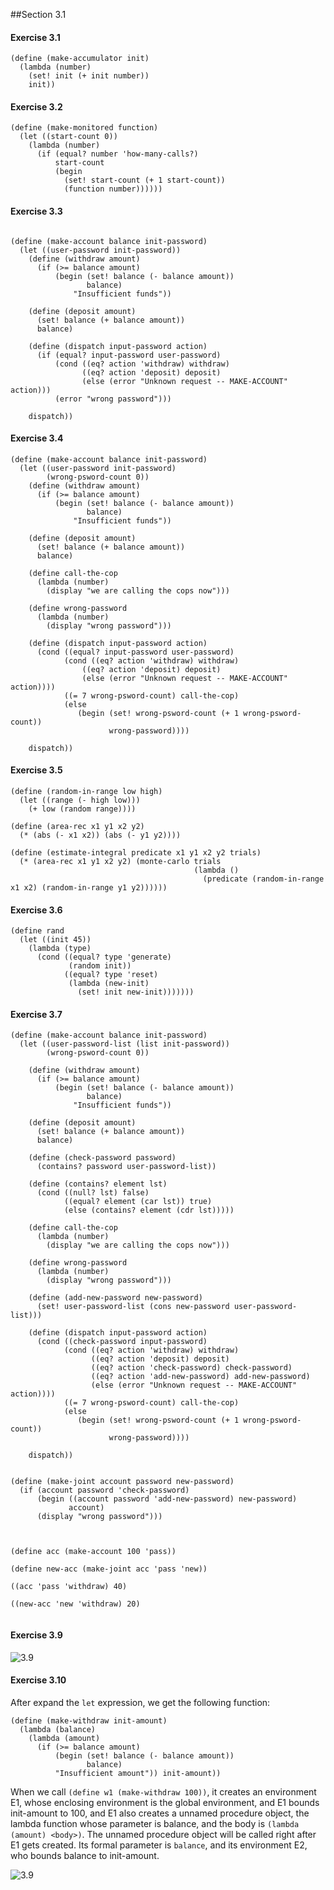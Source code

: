 ##Section 3.1

#### Exercise 3.1
```
(define (make-accumulator init)
  (lambda (number)
    (set! init (+ init number))
    init))
```

#### Exercise 3.2

```
(define (make-monitored function)
  (let ((start-count 0))
    (lambda (number)
      (if (equal? number 'how-many-calls?)
          start-count
          (begin 
            (set! start-count (+ 1 start-count))
            (function number))))))
```

#### Exercise 3.3

```

(define (make-account balance init-password)
  (let ((user-password init-password))    
    (define (withdraw amount)
      (if (>= balance amount)
          (begin (set! balance (- balance amount))
                 balance)
              "Insufficient funds"))
    
    (define (deposit amount)
      (set! balance (+ balance amount))
      balance)
    
    (define (dispatch input-password action)
      (if (equal? input-password user-password)
          (cond ((eq? action 'withdraw) withdraw)
                ((eq? action 'deposit) deposit)
                (else (error "Unknown request -- MAKE-ACCOUNT" action)))
          (error "wrong password")))
    
    dispatch))
```

#### Exercise 3.4

```
(define (make-account balance init-password)
  (let ((user-password init-password)
        (wrong-psword-count 0))  
    (define (withdraw amount)
      (if (>= balance amount)
          (begin (set! balance (- balance amount))
                 balance)
              "Insufficient funds"))
    
    (define (deposit amount)
      (set! balance (+ balance amount))
      balance)
    
    (define call-the-cop
      (lambda (number)
        (display "we are calling the cops now")))
    
    (define wrong-password
      (lambda (number)
        (display "wrong password")))
    
    (define (dispatch input-password action)
      (cond ((equal? input-password user-password)
            (cond ((eq? action 'withdraw) withdraw)
                ((eq? action 'deposit) deposit)
                (else (error "Unknown request -- MAKE-ACCOUNT" action))))
            ((= 7 wrong-psword-count) call-the-cop)
            (else
               (begin (set! wrong-psword-count (+ 1 wrong-psword-count))
                      wrong-password))))
    
    dispatch))
```


#### Exercise 3.5

```
(define (random-in-range low high)
  (let ((range (- high low)))
    (+ low (random range))))

(define (area-rec x1 y1 x2 y2)
  (* (abs (- x1 x2)) (abs (- y1 y2))))

(define (estimate-integral predicate x1 y1 x2 y2 trials)
  (* (area-rec x1 y1 x2 y2) (monte-carlo trials
                                         (lambda ()
                                           (predicate (random-in-range x1 x2) (random-in-range y1 y2))))))

```


#### Exercise 3.6

```
(define rand
  (let ((init 45))
    (lambda (type)
      (cond ((equal? type 'generate)
             (random init))
            ((equal? type 'reset)
             (lambda (new-init)
               (set! init new-init)))))))

```
 
 
#### Exercise 3.7
 
```
(define (make-account balance init-password)
  (let ((user-password-list (list init-password))
        (wrong-psword-count 0))
    
    (define (withdraw amount)
      (if (>= balance amount)
          (begin (set! balance (- balance amount))
                 balance)
              "Insufficient funds"))

    (define (deposit amount)
      (set! balance (+ balance amount))
      balance)
    
    (define (check-password password)
      (contains? password user-password-list))
    
    (define (contains? element lst)
      (cond ((null? lst) false)
            ((equal? element (car lst)) true)
            (else (contains? element (cdr lst)))))

    (define call-the-cop
      (lambda (number)
        (display "we are calling the cops now")))

    (define wrong-password
      (lambda (number)
        (display "wrong password")))
    
    (define (add-new-password new-password)
      (set! user-password-list (cons new-password user-password-list)))

    (define (dispatch input-password action)
      (cond ((check-password input-password)
            (cond ((eq? action 'withdraw) withdraw)
                  ((eq? action 'deposit) deposit)
                  ((eq? action 'check-password) check-password)
                  ((eq? action 'add-new-password) add-new-password)
                  (else (error "Unknown request -- MAKE-ACCOUNT" action))))
            ((= 7 wrong-psword-count) call-the-cop)
            (else
               (begin (set! wrong-psword-count (+ 1 wrong-psword-count))
                      wrong-password))))

    dispatch))


(define (make-joint account password new-password)
  (if (account password 'check-password)
      (begin ((account password 'add-new-password) new-password)
             account)
      (display "wrong password")))
      
      

(define acc (make-account 100 'pass))

(define new-acc (make-joint acc 'pass 'new))

((acc 'pass 'withdraw) 40)

((new-acc 'new 'withdraw) 20)


```

#### Exercise 3.9

![3.9](https://github.com/thejackz/sicp/blob/master/3-1/sicp-3-9.png)


#### Exercise 3.10

After expand the ```let``` expression, we get the following function:

```
(define (make-withdraw init-amount)
  (lambda (balance)
    (lambda (amount)
      (if (>= balance amount)
          (begin (set! balance (- balance amount))
                 balance)
          "Insufficient amount")) init-amount))

```

When we call ```(define w1 (make-withdraw 100))```, it creates an environment E1, whose enclosing environment is the global environment, and E1 bounds init-amount to 100, and E1 also creates a unnamed procedure object, the lambda function whose parameter is balance, and the body is ```(lambda (amount) <body>)```. The unnamed procedure object will be called right after E1 gets created. Its formal parameter is ```balance```, and its environment E2, who bounds balance to init-amount.

![3.9](https://github.com/thejackz/sicp/blob/master/3-1/sicp-3-10.png)


